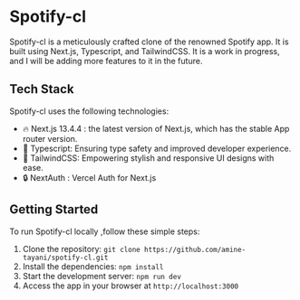 # Spotify-cl

Spotify-cl is a meticulously crafted clone of the renowned Spotify app. It is built using Next.js, Typescript, and TailwindCSS. It is a work in progress, and I will be adding more features to it in the future.

## Tech Stack

Spotify-cl uses the following technologies:

- 🔥 Next.js 13.4.4 : the latest version of Next.js, which has the stable App router version.
- 🚀 Typescript: Ensuring type safety and improved developer experience.
- 🎨 TailwindCSS: Empowering stylish and responsive UI designs with ease.
- 🔒  NextAuth : Vercel Auth for Next.js

## Getting Started

To run Spotify-cl locally ,follow these simple steps:

1. Clone the repository: `git clone https://github.com/amine-tayani/spotify-cl.git`
2. Install the dependencies: `npm install`
3. Start the development server: `npm run dev`
4. Access the app in your browser at `http://localhost:3000`
